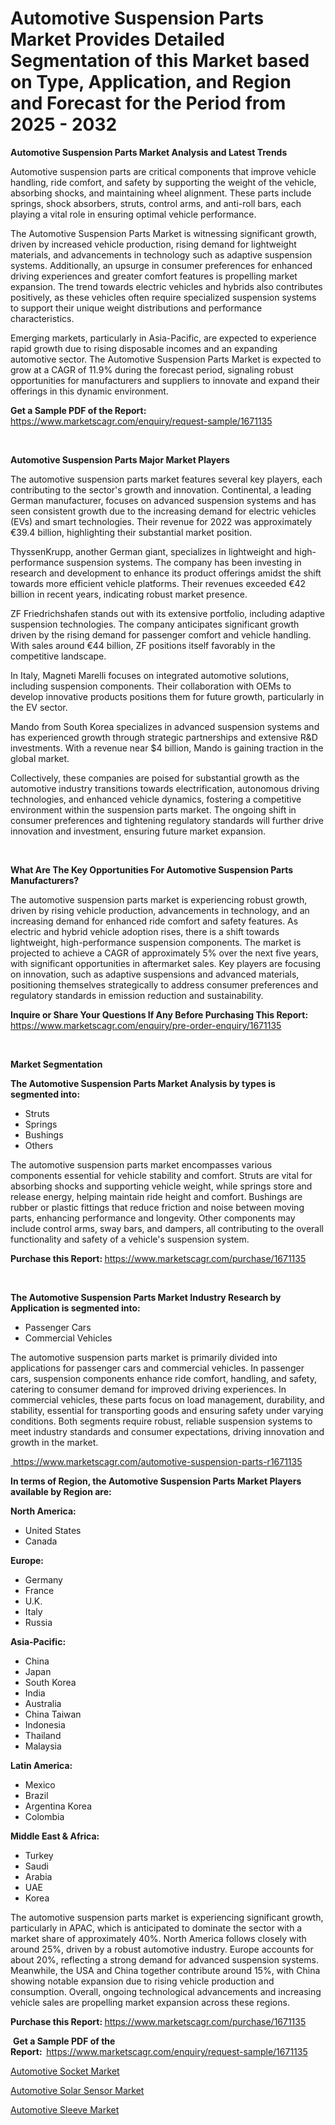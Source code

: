 <p><h1>Automotive Suspension Parts Market Provides Detailed Segmentation of this Market based on Type, Application, and Region and Forecast for the Period from 2025 - 2032</h1></p><p><strong>Automotive Suspension Parts Market Analysis and Latest Trends</strong></p>
<p><p>Automotive suspension parts are critical components that improve vehicle handling, ride comfort, and safety by supporting the weight of the vehicle, absorbing shocks, and maintaining wheel alignment. These parts include springs, shock absorbers, struts, control arms, and anti-roll bars, each playing a vital role in ensuring optimal vehicle performance.</p><p>The Automotive Suspension Parts Market is witnessing significant growth, driven by increased vehicle production, rising demand for lightweight materials, and advancements in technology such as adaptive suspension systems. Additionally, an upsurge in consumer preferences for enhanced driving experiences and greater comfort features is propelling market expansion. The trend towards electric vehicles and hybrids also contributes positively, as these vehicles often require specialized suspension systems to support their unique weight distributions and performance characteristics.</p><p>Emerging markets, particularly in Asia-Pacific, are expected to experience rapid growth due to rising disposable incomes and an expanding automotive sector. The Automotive Suspension Parts Market is expected to grow at a CAGR of 11.9% during the forecast period, signaling robust opportunities for manufacturers and suppliers to innovate and expand their offerings in this dynamic environment.</p></p>
<p><strong>Get a Sample PDF of the Report:&nbsp;</strong> <a href="https://www.marketscagr.com/enquiry/request-sample/1671135?utm_campaign=2194&utm_medium=2&utm_source=Github&utm_content=ia&utm_term=30032025&utm_id=automotive-suspension-parts">https://www.marketscagr.com/enquiry/request-sample/1671135</a></p>
<p>&nbsp;</p>
<p><strong>Automotive Suspension Parts Major Market Players</strong></p>
<p><p>The automotive suspension parts market features several key players, each contributing to the sector's growth and innovation. Continental, a leading German manufacturer, focuses on advanced suspension systems and has seen consistent growth due to the increasing demand for electric vehicles (EVs) and smart technologies. Their revenue for 2022 was approximately €39.4 billion, highlighting their substantial market position.</p><p>ThyssenKrupp, another German giant, specializes in lightweight and high-performance suspension systems. The company has been investing in research and development to enhance its product offerings amidst the shift towards more efficient vehicle platforms. Their revenues exceeded €42 billion in recent years, indicating robust market presence.</p><p>ZF Friedrichshafen stands out with its extensive portfolio, including adaptive suspension technologies. The company anticipates significant growth driven by the rising demand for passenger comfort and vehicle handling. With sales around €44 billion, ZF positions itself favorably in the competitive landscape.</p><p>In Italy, Magneti Marelli focuses on integrated automotive solutions, including suspension components. Their collaboration with OEMs to develop innovative products positions them for future growth, particularly in the EV sector.</p><p>Mando from South Korea specializes in advanced suspension systems and has experienced growth through strategic partnerships and extensive R&D investments. With a revenue near $4 billion, Mando is gaining traction in the global market.</p><p>Collectively, these companies are poised for substantial growth as the automotive industry transitions towards electrification, autonomous driving technologies, and enhanced vehicle dynamics, fostering a competitive environment within the suspension parts market. The ongoing shift in consumer preferences and tightening regulatory standards will further drive innovation and investment, ensuring future market expansion.</p></p>
<p>&nbsp;</p>
<p><strong>What Are The Key Opportunities For Automotive Suspension Parts Manufacturers?</strong></p>
<p><p>The automotive suspension parts market is experiencing robust growth, driven by rising vehicle production, advancements in technology, and an increasing demand for enhanced ride comfort and safety features. As electric and hybrid vehicle adoption rises, there is a shift towards lightweight, high-performance suspension components. The market is projected to achieve a CAGR of approximately 5% over the next five years, with significant opportunities in aftermarket sales. Key players are focusing on innovation, such as adaptive suspensions and advanced materials, positioning themselves strategically to address consumer preferences and regulatory standards in emission reduction and sustainability.</p></p>
<p><strong>Inquire or Share Your Questions If Any Before Purchasing This Report:</strong> <a href="https://www.marketscagr.com/enquiry/pre-order-enquiry/1671135?utm_campaign=2194&utm_medium=2&utm_source=Github&utm_content=ia&utm_term=30032025&utm_id=automotive-suspension-parts">https://www.marketscagr.com/enquiry/pre-order-enquiry/1671135</a></p>
<p>&nbsp;</p>
<p><strong>Market Segmentation</strong></p>
<p><strong>The Automotive Suspension Parts Market Analysis by types is segmented into:</strong></p>
<p><ul><li>Struts</li><li>Springs</li><li>Bushings</li><li>Others</li></ul></p>
<p><p>The automotive suspension parts market encompasses various components essential for vehicle stability and comfort. Struts are vital for absorbing shocks and supporting vehicle weight, while springs store and release energy, helping maintain ride height and comfort. Bushings are rubber or plastic fittings that reduce friction and noise between moving parts, enhancing performance and longevity. Other components may include control arms, sway bars, and dampers, all contributing to the overall functionality and safety of a vehicle's suspension system.</p></p>
<p><strong>Purchase this Report:&nbsp;</strong><a href="https://www.marketscagr.com/purchase/1671135?utm_campaign=2194&utm_medium=2&utm_source=Github&utm_content=ia&utm_term=30032025&utm_id=automotive-suspension-parts">https://www.marketscagr.com/purchase/1671135</a></p>
<p>&nbsp;</p>
<p><strong>The Automotive Suspension Parts Market Industry Research by Application is segmented into:</strong></p>
<p><ul><li>Passenger Cars</li><li>Commercial Vehicles</li></ul></p>
<p><p>The automotive suspension parts market is primarily divided into applications for passenger cars and commercial vehicles. In passenger cars, suspension components enhance ride comfort, handling, and safety, catering to consumer demand for improved driving experiences. In commercial vehicles, these parts focus on load management, durability, and stability, essential for transporting goods and ensuring safety under varying conditions. Both segments require robust, reliable suspension systems to meet industry standards and consumer expectations, driving innovation and growth in the market.</p></p>
<p><a href="https://www.marketscagr.com/automotive-suspension-parts-r1671135?utm_campaign=2194&utm_medium=2&utm_source=Github&utm_content=ia&utm_term=30032025&utm_id=automotive-suspension-parts">&nbsp;https://www.marketscagr.com/automotive-suspension-parts-r1671135</a></p>
<p><strong>In terms of Region, the Automotive Suspension Parts Market Players available by Region are:</strong></p>
<p>
    <p> <strong> North America: </strong>
        <ul>
            <li>United States</li>
            <li>Canada</li>
        </ul>
        </p> 
    <p> <strong> Europe: </strong>
        <ul>
            <li>Germany</li>
            <li>France</li>
            <li>U.K.</li>
            <li>Italy</li>
            <li>Russia</li>
        </ul>
        </p> 
    <p> <strong> Asia-Pacific: </strong>
        <ul>
            <li>China</li>
            <li>Japan</li>
            <li>South Korea</li>
            <li>India</li>
            <li>Australia</li>
            <li>China Taiwan</li>
            <li>Indonesia</li>
            <li>Thailand</li>
            <li>Malaysia</li>
        </ul>
        </p> 
    <p> <strong> Latin America: </strong>
        <ul>
            <li>Mexico</li>
            <li>Brazil</li>
            <li>Argentina Korea</li>
            <li>Colombia</li>
        </ul>
        </p> 
    <p> <strong> Middle East & Africa: </strong>
        <ul>
            <li>Turkey</li>
            <li>Saudi</li>
            <li>Arabia</li>
            <li>UAE</li>
            <li>Korea</li>
        </ul>
    </p>
    </p>
<p><p>The automotive suspension parts market is experiencing significant growth, particularly in APAC, which is anticipated to dominate the sector with a market share of approximately 40%. North America follows closely with around 25%, driven by a robust automotive industry. Europe accounts for about 20%, reflecting a strong demand for advanced suspension systems. Meanwhile, the USA and China together contribute around 15%, with China showing notable expansion due to rising vehicle production and consumption. Overall, ongoing technological advancements and increasing vehicle sales are propelling market expansion across these regions.</p></p>
<p><strong>Purchase this Report: </strong><a href="https://www.marketscagr.com/purchase/1671135?utm_campaign=2194&utm_medium=2&utm_source=Github&utm_content=ia&utm_term=30032025&utm_id=automotive-suspension-parts">https://www.marketscagr.com/purchase/1671135</a></p>
<p>&nbsp;<strong>Get a Sample PDF of the Report:&nbsp;&nbsp;</strong><a href="https://www.marketscagr.com/enquiry/request-sample/1671135?utm_campaign=2194&utm_medium=2&utm_source=Github&utm_content=ia&utm_term=30032025&utm_id=automotive-suspension-parts">https://www.marketscagr.com/enquiry/request-sample/1671135</a></p>
<p><strong></strong></p>
<p><p><a href="https://github.com/ChiragRp1/Market-Research-Report-List-7/blob/main/automotive-socket-market.md?utm_campaign=2194&utm_medium=2&utm_source=Github&utm_content=ia&utm_term=30032025&utm_id=automotive-suspension-parts">Automotive Socket Market</a></p><p><a href="https://github.com/gukenneth26571/Market-Research-Report-List-1/blob/main/automotive-solar-sensor-market.md?utm_campaign=2194&utm_medium=2&utm_source=Github&utm_content=ia&utm_term=30032025&utm_id=automotive-suspension-parts">Automotive Solar Sensor Market</a></p><p><a href="https://github.com/goickpache1m/Market-Research-Report-List-1/blob/main/automotive-sleeve-market.md?utm_campaign=2194&utm_medium=2&utm_source=Github&utm_content=ia&utm_term=30032025&utm_id=automotive-suspension-parts">Automotive Sleeve Market</a></p></p>